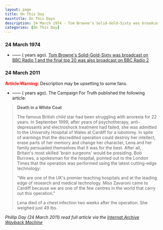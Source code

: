 ```yaml
---
layout: page
title: On This Day
maintitle: On This Days
description: 24 March 1974 - Tom Browne's Solid-Gold-Sixty was broadcast on BBC Radio 1 and the final top 20 was also broadcast on BBC Radio 2, 24 March 2011 - The Campaign For Truth published an article about the operation performed on Lena Zavaroni.
categories: [On This Day]
---
```


### 24 March 1974
* —— (<span id="age1"></span> years ago). [Tom Browne's Solid-Gold-Sixty was broadcast on BBC Radio 1 and the final top 20 was also broadcast on BBC Radio 2](/bbc%20radio%201/bbc%20radio%202/1974/03/24/Solid-Gold-Sixty-with-Tom-Browne.html)


### 24 March 2011
<span style="color:red; font-weight:bold;">Article Warning:</span> Description may be upsetting to some fans.

* —— (<span id="age2"></span> years ago). The Campaign For Truth published the following article:
> **Death in a White Coat**
>
> The famous British child star had been struggling with anorexia for 22 years. In September 1999, after years of psychotherapy, anti-depressants and electroshock treatment had failed, she was admitted to the University Hospital of Wales at Cardiff for a lobotomy. In spite of warnings that the discredited operation could destroy her intellect, erase parts of her memory and change her character, Lena and her family persuaded themselves that it was for the best. After all, Britain's most skilled 'brain surgeons' would be presiding. Bob Burrows, a spokesman for the hospital, pointed out to the London Times that the operation was performed using the latest cutting-edge technology:
>
> "We are one of the UK's premier teaching hospitals and at the leading edge of research and medical technology. Miss Zavaroni came to Cardiff because we are one of the few centres in the world that carry out this operation."
>
> Lena died of a chest infection two weeks after the operation. She weighed just 49 lbs.

<cite>Phillip Day (24 March 2011) read full article via the [Internat Archive Wayback Machine](https://web.archive.org/web/20101213153200/http://campaignfortruth.com/Eclub/180208/CTM-deathinawhitecoat.htm)</cite>

<!-- Script for calculating number of years ago -->
<script>
var dob = '19740324';
var year = Number(dob.substr(0, 4));
var month = Number(dob.substr(4, 2)) - 1;
var day = Number(dob.substr(6, 2));
var today = new Date();
var age1 = today.getFullYear() - year;
if (today.getMonth() < month || (today.getMonth() == month && today.getDate() < day)) {
  age1--;
}
document.getElementById("age1").innerHTML=age1;

var dob = '20110324';
var year = Number(dob.substr(0, 4));
var month = Number(dob.substr(4, 2)) - 1;
var day = Number(dob.substr(6, 2));
var today = new Date();
var age2 = today.getFullYear() - year;
if (today.getMonth() < month || (today.getMonth() == month && today.getDate() < day)) {
  age2--;
}
document.getElementById("age2").innerHTML=age2;
</script>

